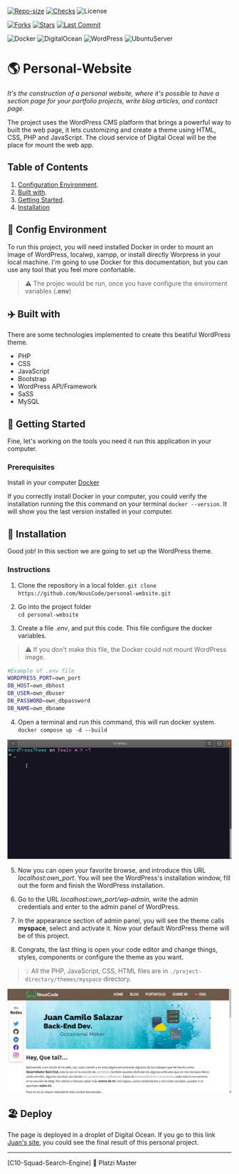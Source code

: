 [![Repo-size](https://img.shields.io/github/repo-size/NousCode/personal-website?label=Repo%20Size&logo=Hack%20The%20Box&style=plastic)](https://github.com/NousCode/personal-website)
[![Checks](https://img.shields.io/github/checks-status/NousCode/personal-website/main?color=blue&label=Checks&logo=Cachet&style=plastic)](https://github.com/NousCode/personal-website)
![License](https://img.shields.io/static/v1?style=plastic&logo=GNU&label=License&message=GNU&color=blue)

[![Forks](https://img.shields.io/github/forks/NousCode/personal-website?label=Forks&logo=GitHub&style=plastic)](https://github.com/NousCode/personal-website)
[![Stars](https://img.shields.io/github/stars/NousCode/personal-website?color=blue&label=Stars&logo=GitHub&style=plastic)](https://github.com/NousCode/personal-website)
[![Last Commit](https://img.shields.io/github/last-commit/NousCode/personal-website?color=blue&label=Last%20Commit&logo=Git&style=plastic)](https://github.com/NousCode/personal-website/commits/main)

![Docker](https://img.shields.io/static/v1?style=plastic&logo=Docker&label=Docker&message=Used&color=blue)
![DigitalOcean](https://img.shields.io/static/v1?style=plastic&logo=DigitalOcean&label=DigitalOcean&message=Deployed&color=blue)
![WordPress](https://img.shields.io/static/v1?style=plastic&logo=WordPress&label=WordPress&message=CMS&color=blue)
![UbuntuServer](https://img.shields.io/static/v1?style=plastic&logo=Ubuntu&label=Ubuntu&message=VM&color=blue)


# 🌎️ Personal-Website
*It's the construction of a personal website, where it's possible to have a section page for your portfolio projects, write blog articles, and contact page.*

The project uses the WordPress CMS platform that brings a powerful way to built the web page, it lets customizing and create a theme using HTML, CSS, PHP and JavaScript. The cloud service of Digital Oceal will be the place for mount the web app.

## Table of Contents
1. [Configuration Environment](#-config-environment).
2. [Built with](#%EF%B8%8F-built-with).
3. [Getting Started](#-getting-started).
4. [Installation](#-installation)


## 🎑 Config Environment
To run this project, you will need installed Docker in order to mount an image of WordPress, localwp, xampp, or install directly Worpress in your local machine. I'm going to use Docker for this documentation, but you can use any tool that you feel more confortable.

> ⚠️ The projec would be run, once you have configure the enviroment variables (**.env**)

## ✈️ Built with 
There are some technologies implemented to create this beatiful WordPress theme.

- PHP
- CSS
- JavaScript
- Bootstrap
- WordPress API/Framework
- SaSS
- MySQL

## 🧭 Getting Started
Fine, let's working on the tools you need it run this application in your computer.
### Prerequisites
Install in your computer [Docker](https://www.docker.com/get-started/)

If you correctly install Docker in your computer, you could verify the installation running the this command on your terminal `docker --version`. It will show you the last version installed in your computer.

## 🧳 Installation
Good job! In this section we are going to set up the WordPress theme.
### Instructions
1. Clone the repository in a local folder. 
	`git clone https://github.com/NousCode/personal-website.git`

2. Go into the project folder  
	`cd personal-website`

3. Create a file *.env*, and put this code. This file configure the docker variables.

> ⚠️ If you don't make this file, the Docker could not mount WordPress image.

```bash
#Example of .env file
WORDPRESS_PORT=own_port
DB_HOST=own_dbhost
DB_USER=own_dbuser
DB_PASSWORD=own_dbpassword
DB_NAME=own_dbname
```
4. Open a terminal and run this command, this will run docker system.  
	`docker compose up -d --build`

![docker image](./public/docker-wp.gif)

5. Now you can open your favorite browse, and introduce this URL *localhost:own_port*. You will see the WordPress's installation window, fill out the form and finish the WordPress installation.  

6. Go to the URL *localhost:own_port/wp-admin*, write the admin credentials and enter to the admin panel of WordPress.

7. In the appearance section of admin panel, you will see the theme calls **myspace**, select and activate it. Now your default WordPress theme will be of this project.

8. Congrats, the last thing is open your code editor and change things, styles, components or configure the theme as you want.

> 💡 All the PHP, JavaScript, CSS, HTML files are in `./project-directory/themes/myspace` directory.

![home page](./public/home-page.png)

## 🏖️ Deploy
The page is deployed in a droplet of Digital Ocean. If you go to this link [Juan's site](https://nouscode.net/), you could see the final result of this personal project.

---
[C10-Squad-Search-Engine] 💚 Platzi Master
